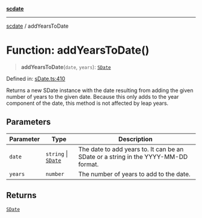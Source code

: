 [**scdate**](../README.md)

---

[scdate](../README.md) / addYearsToDate

# Function: addYearsToDate()

> **addYearsToDate**(`date`, `years`): [`SDate`](../classes/SDate.md)

Defined in: [sDate.ts:410](https://github.com/ericvera/scdate/blob/main/src/sDate.ts#L410)

Returns a new SDate instance with the date resulting from adding the given
number of years to the given date. Because this only adds to the year
component of the date, this method is not affected by leap years.

## Parameters

| Parameter | Type                                       | Description                                                                        |
| --------- | ------------------------------------------ | ---------------------------------------------------------------------------------- |
| `date`    | `string` \| [`SDate`](../classes/SDate.md) | The date to add years to. It can be an SDate or a string in the YYYY-MM-DD format. |
| `years`   | `number`                                   | The number of years to add to the date.                                            |

## Returns

[`SDate`](../classes/SDate.md)
